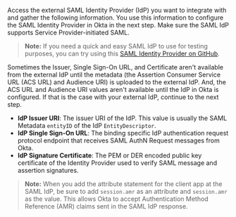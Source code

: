 Access the external SAML Identity Provider (IdP) you want to integrate with and gather the following information. You use this information to configure the SAML Identity Provider in Okta in the next step. Make sure the SAML IdP supports Service Provider-initiated SAML.

> **Note:** If you need a quick and easy SAML IdP to use for testing purposes, you can try using this [SAML Identity Provider on GitHub](https://github.com/mcguinness/saml-idp).

Sometimes the Issuer, Single Sign-On URL, and Certificate aren't available from the external IdP until the metadata (the Assertion Consumer Service URL (ACS URL) and Audience URI) is uploaded to the external IdP. And, the ACS URL and Audience URI values aren't available until the IdP in Okta is configured. If that is the case with your external IdP, continue to the next step.

* **IdP Issuer URI**: The issuer URI of the IdP. This value is usually the SAML Metadata `entityID` of the IdP `EntityDescriptor`.
* **IdP Single Sign-On URL**: The binding specific IdP authentication request protocol endpoint that receives SAML AuthN Request messages from Okta.
* **IdP Signature Certificate**: The PEM or DER encoded public key certificate of the Identity Provider used to verify SAML message and assertion signatures.

> **Note:** When you add the attribute statement for the client app at the SAML IdP, be sure to add `session.amr` as an attribute and `session.amr` as the value. This allows Okta to accept Authentication Method Reference (AMR) claims sent in the SAML IdP response. <ApiLifecycle access="ea" />
